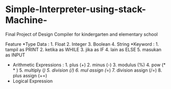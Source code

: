 # Simple-Interpreter-using-stack-Machine-
Final Project of Design Compiler for  kindergarten and elementary school

Feature 
*Type Data : 
             1. Float 
             2. Integer
             3. Boolean 
             4. String 
 *Keyword : 
             1. tampil as PRINT 
             2. ketika as WHILE 
             3. jika as IF
             4. lain as ELSE 
             5. masukan as INPUT
             
  * Arithmetic Expressions : 
                            1. plus (+)
                            2. minus (-)
                            3. modulus (%)
                            4. pow (* * )
                            5. multiply (*)
                            5. division (/)
                            6. mul assign (*=)
                            7. division assign (/=)
                            8. plus assign (+=)
  * Logical Expression 

